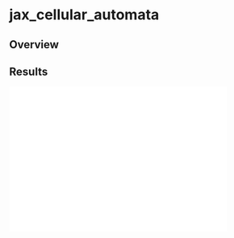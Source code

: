 # jax_cellular_automata
## Overview


## Results
![different_modalities](figures/image_syn.png?raw=true) 
